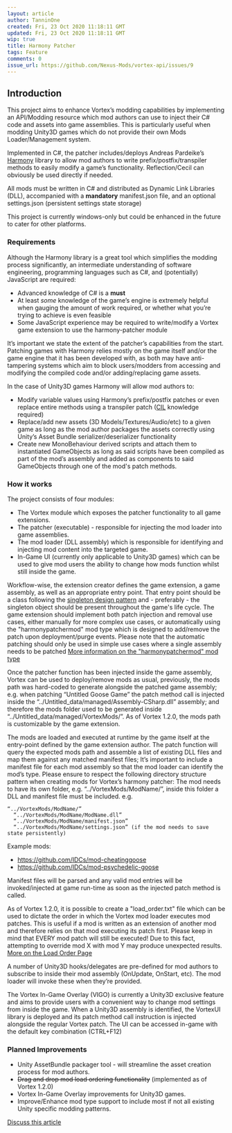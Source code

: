 ```yaml
---
layout: article
author: TanninOne
created: Fri, 23 Oct 2020 11:18:11 GMT
updated: Fri, 23 Oct 2020 11:18:11 GMT
wip: true
title: Harmony Patcher
tags: Feature
comments: 0
issue_url: https://github.com/Nexus-Mods/vortex-api/issues/9
---
```

## Introduction

This project aims to enhance Vortex’s modding capabilities by implementing an API/Modding resource which mod authors can use to inject their C# code and assets into game assemblies. This is particularly useful when modding Unity3D games which do not provide their own Mods Loader/Management system.

Implemented in C#, the patcher includes/deploys Andreas Pardeike’s [Harmony](https://github.com/pardeike/Harmony/wiki) library to allow mod authors to write prefix/postfix/transpiler methods to easily modify a game’s functionality. Reflection/Cecil can obviously be used directly if needed. 

All mods must be written in C# and distributed as Dynamic Link Libraries (DLL), accompanied with a **mandatory** manifest.json file, and an optional settings.json (persistent settings state storage)

This project is currently windows-only but could be enhanced in the future to cater for other platforms.

### Requirements

Although the Harmony library is a great tool which simplifies the modding process significantly, an intermediate understanding of software engineering, programming languages such as C#, and (potentially) JavaScript are required:

* Advanced knowledge of C# is a **must**
* At least _some_ knowledge of the game’s engine is extremely helpful when gauging the amount of work required, or whether what you’re trying to achieve is even feasible
* Some JavaScript experience may be required to write/modify a Vortex game extension to use the harmony-patcher module

It’s important we state the extent of the patcher’s capabilities from the start. Patching games with Harmony relies mostly on the game itself and/or the game engine that it has been developed with, as both may have anti-tampering systems which aim to block users/modders from accessing and modifying the compiled code and/or adding/replacing game assets.

In the case of Unity3D games Harmony will allow mod authors to:
* Modify variable values using Harmony’s prefix/postfix patches or even replace entire methods using a transpiler patch ([CIL](https://en.wikipedia.org/wiki/Common_Intermediate_Language) knowledge required)
* Replace/add new assets (3D Models/Textures/Audio/etc) to a given game as long as the mod author packages the assets correctly using Unity’s Asset Bundle serializer/deserializer functionality
* Create new MonoBehaviour derived scripts and attach them to instantiated GameObjects as long as said scripts have been compiled as part of the mod’s assembly and added as components to said GameObjects through one of the mod's patch methods.

### How it works

The project consists of four modules:
* The Vortex module which exposes the patcher functionality to all game extensions.
* The patcher (executable) - responsible for injecting the mod loader into game assemblies.
* The mod loader (DLL assembly) which is responsible for identifying and injecting mod content into the targeted game.
* In-Game UI (currently only applicable to Unity3D games) which can be used to give mod users the ability to change how mods function whilst still inside the game.

Workflow-wise, the extension creator defines the game extension, a game assembly, as well as an appropriate entry point. That entry point should be a class following the [singleton design pattern](https://en.wikipedia.org/wiki/Singleton_pattern) and - preferably - the singleton object should be present throughout the game's life cycle. The game extension should implement both patch injection and removal use cases, either manually for more complex use cases, or automatically using the "harmonypatchermod" mod type which is designed to add/remove the patch upon deployment/purge events. Please note that the automatic patching should only be used in simple use cases where a single assembly needs to be patched [More information on the "harmonypatchermod" mod type](https://github.com/Nexus-Mods/harmony-patcher/wiki/Game-Extension-Usage)

Once the patcher function has been injected inside the game assembly, Vortex can be used to deploy/remove mods as usual, previously, the mods path was hard-coded to generate alongside the patched game assembly; e.g. when patching “Untitled Goose Game” the patch method call is injected inside the “../Untitled_data/managed/Assembly-CSharp.dll” assembly; and therefore the mods folder used to be generated inside “../Untitled_data/managed/VortexMods/”. As of Vortex 1.2.0, the mods path is customizable by the game extension.

The mods are loaded and executed at runtime by the game itself at the entry-point defined by the game extension author. The patch function will query the expected mods path and assemble a list of existing DLL files and map them against any matched manifest files; It’s important to include a manifest file for each mod assembly so that the mod loader can identify the mod’s type. Please ensure to respect the following directory structure pattern when creating mods for Vortex’s harmony patcher: 
The mod needs to have its own folder, e.g. “../VortexMods/ModName/”, inside this folder a DLL and manifest file must be included.
e.g.
```
“../VortexMods/ModName/”
  “../VortexMods/ModName/ModName.dll”
  “../VortexMods/ModName/manifest.json”
  “../VortexMods/ModName/settings.json” (if the mod needs to save state persistently)
```

Example mods:
* https://github.com/IDCs/mod-cheatinggoose
* https://github.com/IDCs/mod-psychedelic-goose

Manifest files will be parsed and any valid mod entries will be invoked/injected at game run-time as soon as the injected patch method is called.

As of Vortex 1.2.0, it is possible to create a "load_order.txt" file which can be used to dictate the order in which the Vortex mod loader executes mod patches. This is useful if a mod is written as an extension of another mod and therefore relies on that mod executing its patch first. Please keep in mind that EVERY mod patch will still be executed! Due to this fact, attempting to override mod X with mod Y may produce unexpected results. [More on the Load Order Page](https://github.com/Nexus-Mods/harmony-patcher/wiki/Load-Order-Page)

A number of Unity3D hooks/delegates are pre-defined for mod authors to subscribe to inside their mod assembly (OnUpdate, OnStart, etc). The mod loader will invoke these when they’re provided.

The Vortex In-Game Overlay (VIGO) is currently a Unity3D exclusive feature and aims to provide users with a convenient way to change mod settings from inside the game. When a Unity3D assembly is identified, the VortexUI library is deployed and its patch method call instruction is injected alongside the regular Vortex patch. The UI can be accessed in-game with the default key combination (CTRL+F12)

### Planned Improvements
* Unity AssetBundle packager tool - will streamline the asset creation process for mod authors.
* ~~Drag and drop mod load ordering functionality~~ (implemented as of Vortex 1.2.0)
* Vortex In-Game Overlay improvements for Unity3D games.
* Improve/Enhance mod type support to include most if not all existing Unity specific modding patterns.

[Discuss this article](https://github.com/Nexus-Mods/vortex-api/issues/9)